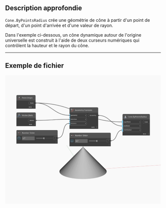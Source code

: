 ## Description approfondie
`Cone.ByPointsRadius` crée une géométrie de cône à partir d'un point de départ, d'un point d'arrivée et d'une valeur de rayon.

Dans l'exemple ci-dessous, un cône dynamique autour de l'origine universelle est construit à l'aide de deux curseurs numériques qui contrôlent la hauteur et le rayon du cône.

___
## Exemple de fichier

![ByPointsRadius](./Autodesk.DesignScript.Geometry.Cone.ByPointsRadius_img.jpg)

